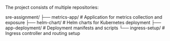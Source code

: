 The project consists of multiple repositories:

sre-assignment/
├── metrics-app/         # Application for metrics collection and exposure
├── helm-chart/          # Helm charts for Kubernetes deployment
├── app-deployment/      # Deployment manifests and scripts
└── ingress-setup/       # Ingress controller and routing setup
